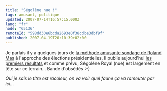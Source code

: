 ```yaml
---
title: "Ségolène nue !"
tags: amusant, politique
updated: 2007-07-14T16:57:15.000Z
lang: "fr"
node: "65136"
remoteId: "598dd30e6bcda2693e0f38cdbe3dbf9f"
published: 2007-04-19T20:10:39+02:00
---
```

 
Je parlais il y a quelques jours de [la méthode amusante sondage de Roland Mas](/post/nouvelle-methode-de-sondage) à l'approche des élections présidentielles. Il publie aujourd'hui [les premiers résultats](http://roland.entierement.nu/blog/2007/04/18/sondage-a-j-4.html) et comme prévu, Ségolène Royal (nue) est largement en tête sur ce terrain… Bande d'obsédés :-)

 
*Oui je sais le titre est racoleur, on va voir quel faune ça va rameuter par ici…*

